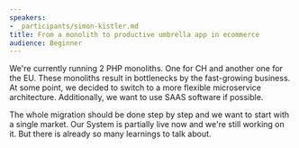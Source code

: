 ```yaml
---
speakers:
- _participants/simon-kistler.md
title: From a monolith to productive umbrella app in ecommerce
audience: Beginner
---
```

We're currently running 2 PHP monoliths. One for CH and another one for the EU. These monoliths result in bottlenecks by the fast-growing business. At some point, we decided to switch to a more flexible microservice architecture. Additionally, we want to use SAAS software if possible.

The whole migration should be done step by step and we want to start with a single market. Our System is partially live now and we're still working on it. But there is already so many learnings to talk about.
